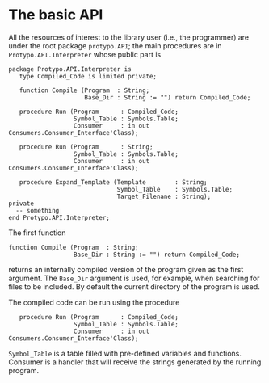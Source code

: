 # The basic API

All the resources of interest to the library user (i.e., the programmer) are under the root package `protypo.API`; the main procedures are in `Protypo.API.Interpreter`  whose public part is

```
package Protypo.API.Interpreter is
   type Compiled_Code is limited private;

   function Compile (Program  : String;
                     Base_Dir : String := "") return Compiled_Code;

   procedure Run (Program      : Compiled_Code;
                  Symbol_Table : Symbols.Table;
                  Consumer     : in out Consumers.Consumer_Interface'Class);

   procedure Run (Program      : String;
                  Symbol_Table : Symbols.Table;
                  Consumer     : in out Consumers.Consumer_Interface'Class);

   procedure Expand_Template (Template        : String;
                              Symbol_Table    : Symbols.Table;
                              Target_Filenane : String);
private
  -- something
end Protypo.API.Interpreter;
```
The first function
```
function Compile (Program  : String;
                  Base_Dir : String := "") return Compiled_Code;
```
returns an internally compiled version of the program given as the first argument.  The `Base_Dir` argument is used, for example, when searching for files to be included. By default the current directory of the program is used.

The compiled code can be run using the procedure
```
   procedure Run (Program      : Compiled_Code;
                  Symbol_Table : Symbols.Table;
                  Consumer     : in out Consumers.Consumer_Interface'Class);
```
`Symbol_Table` is a table filled with pre-defined variables and functions.  Consumer is a handler that will receive the strings generated by the running program.
